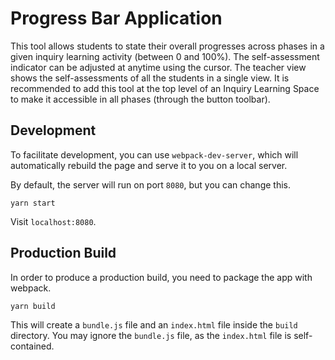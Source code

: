 # Progress Bar Application #

This tool allows students to state their overall progresses across phases in a given inquiry learning activity (between 0 and 100%). The self-assessment indicator can be adjusted at anytime using the cursor. The teacher view shows the self-assessments of all the students in a single view. It is recommended to add this tool at the top level of an Inquiry Learning Space to make it accessible in all phases (through the button toolbar).

## Development ##

To facilitate development, you can use `webpack-dev-server`, which will automatically rebuild the page and serve it to you on a local server.

By default, the server will run on port `8080`, but you can change this.

```
yarn start
```

Visit `localhost:8080`.

## Production Build ##

In order to produce a production build, you need to package the app with webpack.

```
yarn build
```

This will create a `bundle.js` file and an `index.html` file inside the `build` directory. You may ignore the `bundle.js` file, as the `index.html` file is self-contained.




